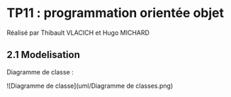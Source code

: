 # TP11 : programmation orientée objet

Réalisé par Thibault VLACICH et Hugo MICHARD

## 2.1 Modelisation

Diagramme de classe :

![Diagramme de classe](uml/Diagramme de classes.png)